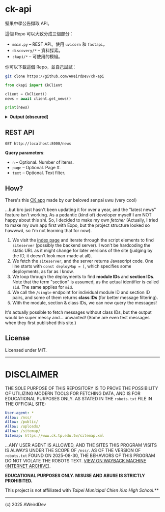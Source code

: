 # ck-api

堅果中學公告擷取 API。

這個 Repo 可以大致分成三個部分：

- `main.py` – REST API。使用 `uvicorn` 和 `fastapi`。
- `discovery/*` – 資料探索。
- `ckapi/*` – 可使用的模組。

你可以下載這個 Repo，並自己試試：

```sh
git clone https://github.com/AWeirdDev/ck-api
```

```python
from ckapi import CkClient

client = CkClient()
news = await client.get_news()

print(news)
```

<details>
<summary><b>Output (obscured)</b></summary>

```python
[
    Classified(
        id='kpenVCJ9015', 
        name='全部消息', 
        module_id='5abf2d62aa93092cee58ceb4', 
        section_id='IXZld9j7619', 

        # rss feed
        rss='https://www.ck.tp.edu.tw/nss/main/feeder/5abf2d62aa93092cee58ceb4/IXZld9j7619?f=normal&%240=kpenVCJ9015&vector=private&static=false', 
        
        messages=[
            Message(
                id='68b1658afe9e9455cc0e4993', 
                visits=28, 
                ctime='2025-08-29T08:32:10.402Z', 
                utime='2025-08-30T08:01:45.023Z', 
                keywords=[
                    # obscured
                    '???', 
                    '???', 
                    '??組'
                ], 
                announcer='??組', 
                title='???', 
                content=MessageContent(
                    html='<p><a href="https://www.example.com">辦法</a></p>', 
                    markdown='[辦法](https://www.example.com)'
                ),
                files=[
                    File(
                        name='example.pdf', 
                        url='https://www.ck.tp.edu.tw/uploads/example.pdf'
                    )
                ]
            ),
            ... # more messages
        ]
    ),
    ... # more items
]
```

</details>

## REST API
```http
GET http://localhost:8000/news
```

**Query parameters**:
- `n` – Optional. Number of items.
- `page` – Optional. Page #.
- `text` – Optional. Text filter.

## How?
There's this [CK app](https://apps.apple.com/app/id6608961910) made by our beloved senpai uwu (very cool)

...but bro just hasn't been updating it for over a year, and the "latest news" feature isn't working.
As a pedantic (kind of) developer myself I am NOT happy about this shi. So, I decided to make my own *fetcher* (Actually, I tried to make my own app first with Expo, but the project structure looked so hawwwd, so I'm not learning that for now).

1. We visit the [index page](https://www.ck.tp.edu.tw/nss/p/index) and iterate through the script elements to find `siteserver` (possibly the backend server). I won't be hardcoding the static URL as it might change for later versions of the site (judging by the ID, it doesn't look man-made at all).
2. We fetch the `siteserver`, and the server returns Javascript code. One line starts with `const deployMap = [`, which specifies some deployments, as far as I know.
3. We loop through the deployments to find **module IDs** and **section IDs**. Note that the term "section" is assumed, as the actual identifier is called `sid`. The same applies for `mid`.
4. We call the `/single` endpoint for individual module ID and section ID pairs, and some of them returns **class IDs** (for better message filtering).
5. With the module, section & class IDs, we can now query the messages!

It's actually possible to fetch messages without class IDs, but the output would be super messy and... unwanted! (Some are even test messages when they first published this site.)

## License
Licensed under MIT.

***

# DISCLAIMER

THE SOLE PURPOSE OF THIS REPOSITORY IS TO PROVE THE POSSIBILITY OF UTILIZING MODERN TOOLS FOR FETCHING DATA, AND IS FOR EDUCATIONAL PURPOSES ONLY.
AS STATED IN THE `robots.txt` FILE IN THE OFFICIAL SITE:

```yml
User-agent: *
Allow: /nss/
Allow: /public/
Allow: /uploads/
Allow: /sitemap/
Sitemap: https://www.ck.tp.edu.tw/sitemap.xml
```

...ANY USER AGENT IS ALLOWED, AND THE SITES THIS PROGRAM VISITS IS ALWAYS UNDER THE SCOPE OF `/nss/`.
AS OF THE VERSION OF `robots.txt` FOUND ON 2025-08-30, THE BEHAVIORS OF THIS PROGRAM DO NOT VIOLATE THE ROBOTS TEXT.
[VIEW ON WAYBACK MACHINE (INTERNET ARCHIVE)](https://web.archive.org/web/20250830100619/https://www.ck.tp.edu.tw/robots.txt).

**EDUCATIONAL PURPOSES ONLY. MISUSE AND ABUSE IS STRICTLY PROHIBITED.**

This project is not affiiliated with _Taipei Municipal Chien Kuo High School_.**

***

(c) 2025 AWeirdDev
